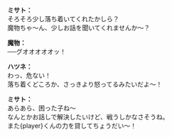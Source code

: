 # 

  
**ミサト：**  
そろそろ少し落ち着いてくれたかしら？  
魔物ちゃ～ん、少しお話を聞いてくれませんか～？  
  
**魔物：**  
──グオオオオオッ！  
  
**ハツネ：**  
わっ、危ない！  
落ち着くどころか、さっきより怒ってるみたいだよ～！  
  
**ミサト：**  
あらあら、困った子ね～  
なんとかお話しで解決したいけど、戦うしかなさそうね。  
また{player}くんの力を貸してちょうだい～！  

